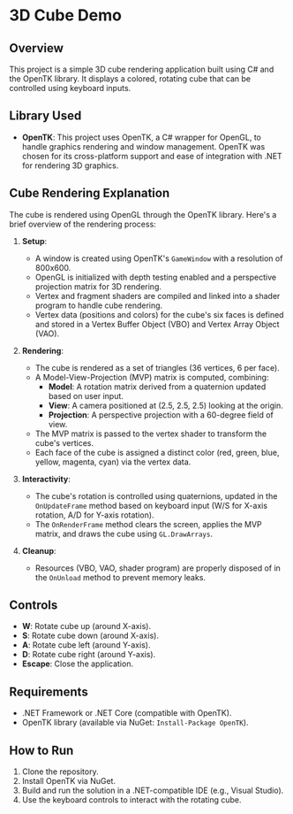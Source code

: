 # 3D Cube Demo

## Overview
This project is a simple 3D cube rendering application built using C# and the OpenTK library. It displays a colored, rotating cube that can be controlled using keyboard inputs.

## Library Used
- **OpenTK**: This project uses OpenTK, a C# wrapper for OpenGL, to handle graphics rendering and window management. OpenTK was chosen for its cross-platform support and ease of integration with .NET for rendering 3D graphics.

## Cube Rendering Explanation
The cube is rendered using OpenGL through the OpenTK library. Here's a brief overview of the rendering process:
1. **Setup**:
   - A window is created using OpenTK's `GameWindow` with a resolution of 800x600.
   - OpenGL is initialized with depth testing enabled and a perspective projection matrix for 3D rendering.
   - Vertex and fragment shaders are compiled and linked into a shader program to handle cube rendering.
   - Vertex data (positions and colors) for the cube's six faces is defined and stored in a Vertex Buffer Object (VBO) and Vertex Array Object (VAO).

2. **Rendering**:
   - The cube is rendered as a set of triangles (36 vertices, 6 per face).
   - A Model-View-Projection (MVP) matrix is computed, combining:
     - **Model**: A rotation matrix derived from a quaternion updated based on user input.
     - **View**: A camera positioned at (2.5, 2.5, 2.5) looking at the origin.
     - **Projection**: A perspective projection with a 60-degree field of view.
   - The MVP matrix is passed to the vertex shader to transform the cube's vertices.
   - Each face of the cube is assigned a distinct color (red, green, blue, yellow, magenta, cyan) via the vertex data.

3. **Interactivity**:
   - The cube's rotation is controlled using quaternions, updated in the `OnUpdateFrame` method based on keyboard input (W/S for X-axis rotation, A/D for Y-axis rotation).
   - The `OnRenderFrame` method clears the screen, applies the MVP matrix, and draws the cube using `GL.DrawArrays`.

4. **Cleanup**:
   - Resources (VBO, VAO, shader program) are properly disposed of in the `OnUnload` method to prevent memory leaks.

## Controls
- **W**: Rotate cube up (around X-axis).
- **S**: Rotate cube down (around X-axis).
- **A**: Rotate cube left (around Y-axis).
- **D**: Rotate cube right (around Y-axis).
- **Escape**: Close the application.

## Requirements
- .NET Framework or .NET Core (compatible with OpenTK).
- OpenTK library (available via NuGet: `Install-Package OpenTK`).

## How to Run
1. Clone the repository.
2. Install OpenTK via NuGet.
3. Build and run the solution in a .NET-compatible IDE (e.g., Visual Studio).
4. Use the keyboard controls to interact with the rotating cube.
